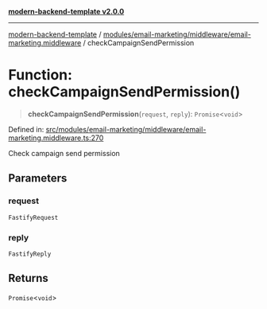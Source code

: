 [**modern-backend-template v2.0.0**](../../../../../README.md)

***

[modern-backend-template](../../../../../modules.md) / [modules/email-marketing/middleware/email-marketing.middleware](../README.md) / checkCampaignSendPermission

# Function: checkCampaignSendPermission()

> **checkCampaignSendPermission**(`request`, `reply`): `Promise`\<`void`\>

Defined in: [src/modules/email-marketing/middleware/email-marketing.middleware.ts:270](https://github.com/maemreyo/saas-4cus-nodejs/blob/2a5b3f3aa11335dfa561e80e1feabb8e6084261e/src/modules/email-marketing/middleware/email-marketing.middleware.ts#L270)

Check campaign send permission

## Parameters

### request

`FastifyRequest`

### reply

`FastifyReply`

## Returns

`Promise`\<`void`\>
